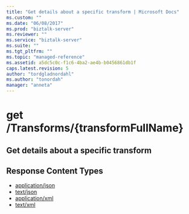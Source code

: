 ```yaml
---
title: "Get details about a specific transform | Microsoft Docs"
ms.custom: ""
ms.date: "06/08/2017"
ms.prod: "biztalk-server"
ms.reviewer: ""
ms.service: "biztalk-server"
ms.suite: ""
ms.tgt_pltfrm: ""
ms.topic: "managed-reference"
ms.assetid: a5dc5c0c-f1c6-4ba2-ae4b-b0456861db1f
caps.latest.revision: 5
author: "tordgladnordahl"
ms.author: "tonordah"
manager: "anneta"
---
```

# get  /Transforms/{transformFullName}
## Get details about a specific transform

Response Content Types
---

- [application/json](../feature-pack-1/get-details-about-a-specific-transform-application-json.md)
- [text/json](../feature-pack-1/get-details-about-a-specific-transform-text-json.md)
- [application/xml](../feature-pack-1/get-details-about-a-specific-transform-application-xml.md)
- [text/xml](../feature-pack-1/get-details-about-a-specific-transform-text-xml.md)